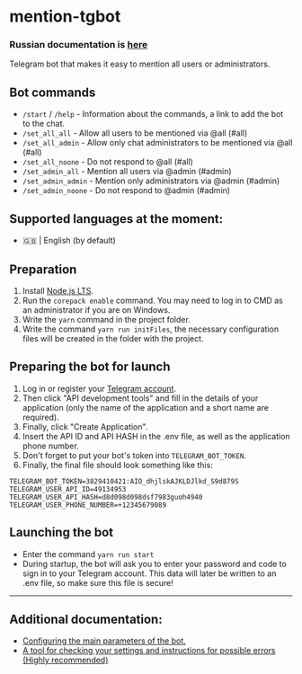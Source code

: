 # mention-tgbot
### Russian documentation is [here](./doc/RU/README.md)
Telegram bot that makes it easy to mention all users or administrators.

## Bot commands
- `/start` / `/help` - Information about the commands, a link to add the bot to the chat.
- `/set_all_all` - Allow all users to be mentioned via @all (#all)
- `/set_all_admin` - Allow only chat administrators to be mentioned via @all (#all)
- `/set_all_noone` - Do not respond to @all (#all)
- `/set_admin_all` - Mention all users via @admin (#admin)
- `/set_admin_admin` - Mention only administrators via @admin (#admin)
- `/set_admin_noone` - Do not respond to @admin (#admin)

## Supported languages at the moment:
- 🇬🇧 | English (by default)

## Preparation
1. Install [Node.js LTS](https://nodejs.org/en/).
2. Run the `corepack enable` command. You may need to log in to CMD as an administrator if you are on Windows.
3. Write the `yarn` command in the project folder.
4. Write the command `yarn run initFiles`, the necessary configuration files will be created in the folder with the project.

## Preparing the bot for launch
1. Log in or register your [Telegram account](https://my.telegram.org/).
2. Then click "API development tools" and fill in the details of your application (only the name of the application and a short name are required).
3. Finally, click "Create Application".
4. Insert the API ID and API HASH in the .env file, as well as the application phone number.
5. Don't forget to put your bot's token into `TELEGRAM_BOT_TOKEN`.
6. Finally, the final file should look something like this:
```fix
TELEGRAM_BOT_TOKEN=3829410421:AIO_dhjlskAJKLDJlkd_S9d879S
TELEGRAM_USER_API_ID=49134953
TELEGRAM_USER_API_HASH=d8d098d098dsf7983guoh4940
TELEGRAM_USER_PHONE_NUMBER=+12345679089
```
## Launching the bot
- Enter the command `yarn run start`
- During startup, the bot will ask you to enter your password and code to sign in to your Telegram account. This data will later be written to an .env file, so make sure this file is secure!
---
## Additional documentation:
- [Configuring the main parameters of the bot.](./doc/EN/Configuration.md)
- [A tool for checking your settings and instructions for possible errors (Highly recommended)](./doc/EN/Testing_and_Errors.md)
